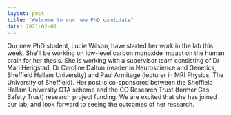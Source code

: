 ```yaml
---
layout: post
title: "Welcome to our new PhD candidate"
date: 2021-02-01
---
```

Our new PhD student, Lucie Wilson, have started her work in the lab this week. She'll be working on low-level carbon monoxide impact on the human brain for her thesis. 
She is working with a supervisor team consisting of Dr Mari Herigstad, Dr Caroline Dalton (reader in Neuroscience and Genetics, Sheffield Hallam University) and Paul Armitage (lecturer in MRI Physics, The University of Sheffield). 
Her post is co-sponsored between the Sheffield Hallam University GTA scheme and the CO Research Trust (former Gas Safety Trust) research project funding.
We are excited that she has joined our lab, and look forward to seeing the outcomes of her research. 
